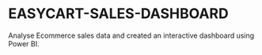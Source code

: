 # EASYCART-SALES-DASHBOARD
Analyse Ecommerce sales data and created an interactive dashboard using Power BI.
